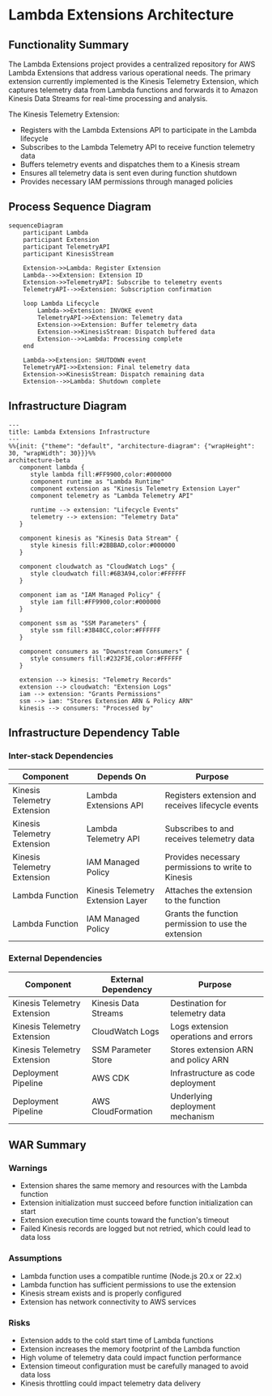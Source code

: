 # Lambda Extensions Architecture

## Functionality Summary

The Lambda Extensions project provides a centralized repository for AWS Lambda Extensions that address various operational needs. The primary extension currently implemented is the Kinesis Telemetry Extension, which captures telemetry data from Lambda functions and forwards it to Amazon Kinesis Data Streams for real-time processing and analysis.

The Kinesis Telemetry Extension:
- Registers with the Lambda Extensions API to participate in the Lambda lifecycle
- Subscribes to the Lambda Telemetry API to receive function telemetry data
- Buffers telemetry events and dispatches them to a Kinesis stream
- Ensures all telemetry data is sent even during function shutdown
- Provides necessary IAM permissions through managed policies

## Process Sequence Diagram

```mermaid
sequenceDiagram
    participant Lambda
    participant Extension
    participant TelemetryAPI
    participant KinesisStream
    
    Extension->>Lambda: Register Extension
    Lambda-->>Extension: Extension ID
    Extension->>TelemetryAPI: Subscribe to telemetry events
    TelemetryAPI-->>Extension: Subscription confirmation
    
    loop Lambda Lifecycle
        Lambda->>Extension: INVOKE event
        TelemetryAPI->>Extension: Telemetry data
        Extension->>Extension: Buffer telemetry data
        Extension->>KinesisStream: Dispatch buffered data
        Extension-->>Lambda: Processing complete
    end
    
    Lambda->>Extension: SHUTDOWN event
    TelemetryAPI->>Extension: Final telemetry data
    Extension->>KinesisStream: Dispatch remaining data
    Extension-->>Lambda: Shutdown complete
```

## Infrastructure Diagram

```mermaid
---
title: Lambda Extensions Infrastructure
---
%%{init: {"theme": "default", "architecture-diagram": {"wrapHeight": 30, "wrapWidth": 30}}}%%
architecture-beta
   component lambda {
      style lambda fill:#FF9900,color:#000000
      component runtime as "Lambda Runtime"
      component extension as "Kinesis Telemetry Extension Layer"
      component telemetry as "Lambda Telemetry API"
      
      runtime --> extension: "Lifecycle Events"
      telemetry --> extension: "Telemetry Data"
   }
   
   component kinesis as "Kinesis Data Stream" {
      style kinesis fill:#2BBBAD,color:#000000
   }
   
   component cloudwatch as "CloudWatch Logs" {
      style cloudwatch fill:#6B3A94,color:#FFFFFF
   }
   
   component iam as "IAM Managed Policy" {
      style iam fill:#FF9900,color:#000000
   }
   
   component ssm as "SSM Parameters" {
      style ssm fill:#3B48CC,color:#FFFFFF
   }
   
   component consumers as "Downstream Consumers" {
      style consumers fill:#232F3E,color:#FFFFFF
   }
   
   extension --> kinesis: "Telemetry Records"
   extension --> cloudwatch: "Extension Logs"
   iam --> extension: "Grants Permissions"
   ssm --> iam: "Stores Extension ARN & Policy ARN"
   kinesis --> consumers: "Processed by"
```

## Infrastructure Dependency Table

### Inter-stack Dependencies

| Component | Depends On | Purpose |
|-----------|------------|---------|
| Kinesis Telemetry Extension | Lambda Extensions API | Registers extension and receives lifecycle events |
| Kinesis Telemetry Extension | Lambda Telemetry API | Subscribes to and receives telemetry data |
| Kinesis Telemetry Extension | IAM Managed Policy | Provides necessary permissions to write to Kinesis |
| Lambda Function | Kinesis Telemetry Extension Layer | Attaches the extension to the function |
| Lambda Function | IAM Managed Policy | Grants the function permission to use the extension |

### External Dependencies

| Component | External Dependency | Purpose |
|-----------|---------------------|---------|
| Kinesis Telemetry Extension | Kinesis Data Streams | Destination for telemetry data |
| Kinesis Telemetry Extension | CloudWatch Logs | Logs extension operations and errors |
| Kinesis Telemetry Extension | SSM Parameter Store | Stores extension ARN and policy ARN |
| Deployment Pipeline | AWS CDK | Infrastructure as code deployment |
| Deployment Pipeline | AWS CloudFormation | Underlying deployment mechanism |

## WAR Summary

### Warnings
- Extension shares the same memory and resources with the Lambda function
- Extension initialization must succeed before function initialization can start
- Extension execution time counts toward the function's timeout
- Failed Kinesis records are logged but not retried, which could lead to data loss

### Assumptions
- Lambda function uses a compatible runtime (Node.js 20.x or 22.x)
- Lambda function has sufficient permissions to use the extension
- Kinesis stream exists and is properly configured
- Extension has network connectivity to AWS services

### Risks
- Extension adds to the cold start time of Lambda functions
- Extension increases the memory footprint of the Lambda function
- High volume of telemetry data could impact function performance
- Extension timeout configuration must be carefully managed to avoid data loss
- Kinesis throttling could impact telemetry data delivery